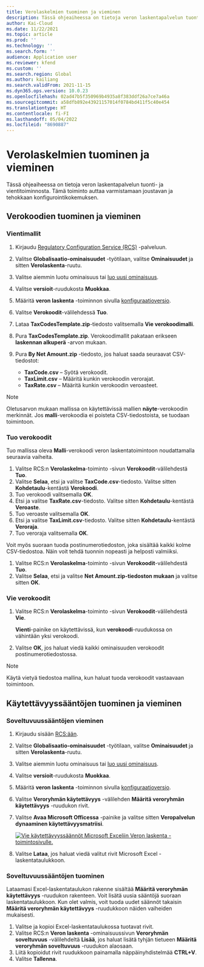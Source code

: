 ```yaml
---
title: Verolaskelmien tuominen ja vieminen
description: Tässä ohjeaiheessa on tietoja veron laskentapalvelun tuonti- ja vientitoiminnosta.
author: Kai-Cloud
ms.date: 11/22/2021
ms.topic: article
ms.prod: ''
ms.technology: ''
ms.search.form: ''
audience: Application user
ms.reviewer: kfend
ms.custom: ''
ms.search.region: Global
ms.author: kailiang
ms.search.validFrom: 2021-11-15
ms.dyn365.ops.version: 10.0.23
ms.openlocfilehash: 02ad47b5f350969b4935a8f383ddf26a7ce7a46a
ms.sourcegitcommit: a58dfb892e43921157014f0784bd411f5c40e454
ms.translationtype: HT
ms.contentlocale: fi-FI
ms.lasthandoff: 05/04/2022
ms.locfileid: "8690887"
---
```

# <a name="import-and-export-tax-calculations"></a>Verolaskelmien tuominen ja vieminen

Tässä ohjeaiheessa on tietoja veron laskentapalvelun tuonti- ja vientitoiminnosta. Tämä toiminto auttaa varmistamaan joustavan ja tehokkaan konfigurointikokemuksen.

## <a name="import-and-export-tax-codes"></a>Verokoodien tuominen ja vieminen

### <a name="export-templates"></a>Vientimallit

1. Kirjaudu [Regulatory Configuration Service (RCS)](https://marketing.configure.global.dynamics.com/) -palveluun.
2. Valitse **Globalisaatio-ominaisuudet** -työtilaan, valitse **Ominaisuudet** ja sitten **Verolaskenta**-ruutu.
3. Valitse aiemmin luotu ominaisuus tai [luo uusi ominaisuus](global-get-started-with-tax-calculation-service.md#set-up-tax-calculation-in-rcs).
4. Valitse **versioit**-ruudukosta **Muokkaa**.
5. Määritä **veron laskenta** -toiminnon sivulla [konfiguraatioversio](global-get-started-with-tax-calculation-service.md#set-up-tax-calculation-in-rcs).
6. Valitse **Verokoodit**-välilehdessä **Tuo**.
7. Lataa **TaxCodesTemplate.zip**-tiedosto valitsemalla **Vie verokoodimalli**.
8. Pura **TaxCodesTemplate.zip**. Verokoodimallit pakataan erikseen **laskennan alkuperä** -arvon mukaan.
9. Pura **By Net Amount.zip** -tiedosto, jos haluat saada seuraavat CSV-tiedostot:

    - **TaxCode.csv** – Syötä verokoodit.
    - **TaxLimit.csv** – Määritä kunkin verokoodin verorajat.
    - **TaxRate.csv** – Määritä kunkin verokoodin veroasteet.

> [!NOTE]
> Oletusarvon mukaan mallissa on käytettävissä mallien **näyte**-verokoodin merkinnät. Jos **malli**-verokoodia ei poisteta CSV-tiedostoista, se tuodaan toimintoon.

### <a name="import-tax-codes"></a>Tuo verokoodit

Tuo mallissa oleva **Malli**-verokoodi veron laskentatoimintoon noudattamalla seuraavia vaiheita.

1. Valitse RCS:n **Verolaskelma**-toiminto -sivun **Verokoodit**-välilehdestä **Tuo**.
2. Valitse **Selaa**, etsi ja valitse **TaxCode.csv**-tiedosto. Valitse sitten **Kohdetaulu**-kentästä **Verokoodi**.
3. Tuo verokoodi valitsemalla **OK**.
4. Etsi ja valitse **TaxRate.csv**-tiedosto. Valitse sitten **Kohdetaulu**-kentästä **Veroaste**.
5. Tuo veroaste valitsemalla **OK**.
6. Etsi ja valitse **TaxLimit.csv**-tiedosto. Valitse sitten **Kohdetaulu**-kentästä **Veroraja**.
7. Tuo veroraja valitsemalla **OK**.

Voit myös suoraan tuoda postinumerotiedoston, joka sisältää kaikki kolme CSV-tiedostoa. Näin voit tehdä tuonnin nopeasti ja helposti valmiiksi.

1. Valitse RCS:n **Verolaskelma**-toiminto -sivun **Verokoodit**-välilehdestä **Tuo**.
2. Valitse **Selaa**, etsi ja valitse **Net Amount.zip-tiedoston mukaan** ja valitse sitten **OK**.

### <a name="export-tax-codes"></a>Vie verokoodit

1. Valitse RCS:n **Verolaskelma**-toiminto -sivun **Verokoodit**-välilehdestä **Vie**.

    **Vienti**-painike on käytettävissä, kun **verokoodi**-ruudukossa on vähintään yksi verokoodi.

2. Valitse **OK**, jos haluat viedä kaikki ominaisuuden verokoodit postinumerotiedostossa.

> [!NOTE]
> Käytä vietyä tiedostoa mallina, kun haluat tuoda verokoodit vastaavaan toimintoon.

## <a name="import-and-export-applicability-rules"></a>Käytettävyyssääntöjen tuominen ja vieminen

### <a name="export-applicability-rules"></a>Soveltuvuussääntöjen vieminen

1. Kirjaudu sisään [RCS:ään](https://marketing.configure.global.dynamics.com/).
2. Valitse **Globalisaatio-ominaisuudet** -työtilaan, valitse **Ominaisuudet** ja sitten **Verolaskenta**-ruutu.
3. Valitse aiemmin luotu ominaisuus tai [luo uusi ominaisuus](global-get-started-with-tax-calculation-service.md#set-up-tax-calculation-in-rcs).
4. Valitse **versioit**-ruudukosta **Muokkaa**.
5. Määritä **veron laskenta** -toiminnon sivulla [konfiguraatioversio](global-get-started-with-tax-calculation-service.md#set-up-tax-calculation-in-rcs).
6. Valitse **Veroryhmän käytettävyys** -välilehden **Määritä veroryhmän käytettävyys** -ruudukon rivit.
7. Valitse **Avaa Microsoft Officessa** -painike ja valitse sitten **Veropalvelun dynaaminen käytettävyysmatriisi**.

    [![Vie käytettävyyssäännöt Microsoft Exceliin Veron laskenta -toimintosivulle.](./media/tax-cal-import-export-1.png)](./media/tax-cal-import-export-1.png)

8. Valitse **Lataa**, jos haluat viedä valitut rivit Microsoft Excel -laskentataulukkoon.

### <a name="import-applicability-rules"></a>Soveltuvuussääntöjen tuominen

Lataamasi Excel-laskentataulukon rakenne sisältää **Määritä veroryhmän käytettävyys** -ruudukon rakenteen. Voit lisätä uusia sääntöjä suoraan laskentataulukkoon. Kun olet valmis, voit tuoda uudet säännöt takaisin **Määritä veroryhmän käytettävyys** -ruudukkoon näiden vaiheiden mukaisesti.

1. Valitse ja kopioi Excel-laskentataulukossa tuotavat rivit.
2. Valitse RCS:n **Veron laskenta** -ominaisuussivun **Veroryhmän soveltuvuus** -välilehdeltä **Lisää**, jos haluat lisätä tyhjän tietueen **Määritä veroryhmän soveltuvuus** -ruudukon alaosaan.
3. Liitä kopioidut rivit ruudukkoon painamalla näppäinyhdistelmää **CTRL+V**.
4. Valitse **Tallenna**.
